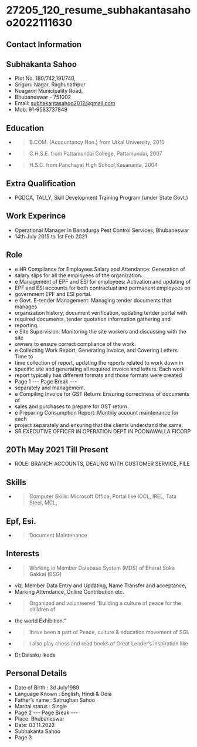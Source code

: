 # 27205_120_resume_subhakantasahoo2022111630

## Contact Information



## Subhakanta Sahoo

* Plot No. 180/742,191/740,
* Sriguru Nagar, Raghunathpur
* Nuagaon Municipality Road,
* Bhubaneswar - 751002
* Email: subhakantasahoo2012@gmail.com
* Mob: 91-9583737849


## Education

* > B.COM. (Accountancy Hon.) from Utkal University, 2010
* > C.H.S.E. from Pattamundai College, Pattamundai, 2007
* > H.S.C. from Panchayat High School,Kasananta, 2004


## Extra Qualification

* PGDCA, TALLY, Skill Development Training Program (under State Govt.)


## Work Experince

* Operational Manager in Banadurga Pest Control Services, Bhubaneswar
* 14th July 2015 to 1st Feb 2021


## Role

* e HR Compliance for Employees Salary and Attendance: Generation of
* salary slips for all the employees of the organization.
* e Management of EPF and ESI for employees: Activation and updating of
* EPF and ESI accounts for both contractual and permanent employees on
* government EPF and ESI portal.
* e Govt. E-tender Management: Managing tender documents that manages
* organization history, document verification, updating tender portal with
* required documents, tender quotation information gathering and
* reporting.
* e Site Supervision: Monitoring the site workers and discussing with the site
* owners to ensure correct compliance of the work.
* e Collecting Work Report, Generating Invoice, and Covering Letters: Time to
* time collection of report, updating the reports related to work down in
* specific site and generating all required invoice and letters. Each work
* report typically has different formats and those formats were created
* Page 1
--- Page Break ---
* separately and management.
* e Compiling Invoice for GST Return: Ensuring correctness of documents of
* sales and purchases to prepare for GST return.
* e Preparing Consumption Report: Monthly account maintenance for each
* project separately and ensuring that the clients understand the same.
* SR EXECUTIVE OFFICER IN OPERATION DEPT IN POONAWALLA FICORP


## 20Th May 2021 Till Present

* ROLE: BRANCH ACCOUNTS, DEALING WITH CUSTOMER SERVICE, FILE


## Skills

* > Computer Skills: Microsoft Office, Portal like IOCL, IREL, Tata Steel, MCL,


## Epf, Esi.

* > Document Maintenance


## Interests

* > Working in Member Database System (MDS) of Bharat Soka Gakkai (BSG)
* viz. Member Data Entry and Updating, Name Transfer and acceptance,
* Marking Attendance, Online Contribution etc.
* > Organized and volunteered “Building a culture of peace for the children of
* the world Exhibition.”
* > Ihave been a part of Peace, culture & education movement of SGI.
* > I also play chess and read books of Great Leader’s inspiration like
* Dr.Daisaku Ikeda


## Personal Details

* Date of Birth : 3d July1989
* Language Known : English, Hindi & Odia
* Father’s name :  Satrughan Sahoo
* Marital status : Single
* Page 2
--- Page Break ---
* Place: Bhubaneswar
* Date: 03.11.2022
* Subhakanta Sahoo
* Page 3

